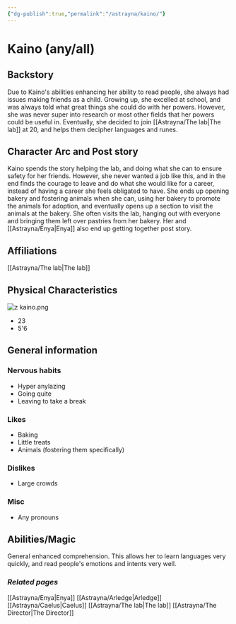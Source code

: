 ```yaml
---
{"dg-publish":true,"permalink":"/astrayna/kaino/"}
---
```


# Kaino (any/all)
## Backstory
Due to Kaino's abilities enhancing her ability to read people, she always had issues making friends as a child. Growing up, she excelled at school, and was always told what great things she could do with her powers. However, she was never super into research or most other fields that her powers could be useful in. Eventually, she decided to join [[Astrayna/The lab\|The lab]] at 20, and helps them decipher languages and runes.
## Character Arc and Post story
Kaino spends the story helping the lab, and doing what she can to ensure safety for her friends. However, she never wanted a job like this, and in the end finds the courage to leave and do what she would like for a career, instead of having a career she feels obligated to have. She ends up opening bakery and fostering animals when she can, using her bakery to promote the animals for adoption, and eventually opens up a section to visit the animals at the bakery. She often visits the lab, hanging out with everyone and bringing them left over pastries from her bakery. Her and [[Astrayna/Enya\|Enya]] also end up getting together post story.
## Affiliations
[[Astrayna/The lab\|The lab]]
## Physical Characteristics
![z kaino.png](/img/user/Astrayna/z%20kaino.png)
- 23
- 5'6
## General information
### Nervous habits
- Hyper anylazing
- Going quite
- Leaving to take a break
### Likes
- Baking
- Little treats
- Animals (fostering them specifically)
### Dislikes
- Large crowds
### Misc
- Any pronouns
## Abilities/Magic
General enhanced comprehension. This allows her to learn languages very quickly, and read people's emotions and intents very well. 
### *Related pages*
[[Astrayna/Enya\|Enya]]
[[Astrayna/Arledge\|Arledge]]
[[Astrayna/Caelus\|Caelus]]
[[Astrayna/The lab\|The lab]]
[[Astrayna/The Director\|The Director]]

